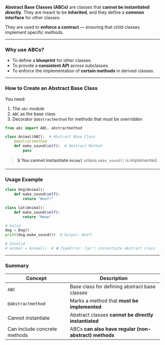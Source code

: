 
**Abstract Base Classes (ABCs)** are classes that **cannot be instantiated directly**. They are meant to be **inherited**, and they define a **common interface** for other classes.

They are used to **enforce a contract** — ensuring that child classes implement specific methods.

---

### Why use ABCs?

* To define a **blueprint** for other classes.
* To provide a **consistent API** across subclasses.
* To enforce the implementation of **certain methods** in derived classes.

---

### How to Create an Abstract Base Class

You need:

1. The `abc` module
2. `ABC` as the base class
3. Decorator `@abstractmethod` for methods that must be overridden

```python
from abc import ABC, abstractmethod

class Animal(ABC):  # Abstract Base Class
    @abstractmethod
    def make_sound(self):  # Abstract Method
        pass
```

> 🔒 **You cannot instantiate `Animal`** unless `make_sound()` is implemented.

---

### Usage Example

```python
class Dog(Animal):
    def make_sound(self):
        return "Woof!"

class Cat(Animal):
    def make_sound(self):
        return "Meow"

# Valid
dog = Dog()
print(dog.make_sound())  # Output: Woof!

# Invalid
# animal = Animal()  # ❌ TypeError: Can't instantiate abstract class
```

---

### Summary

| Concept                      | Description                                           |
| ---------------------------- | ----------------------------------------------------- |
| `ABC`                        | Base class for defining abstract base classes         |
| `@abstractmethod`            | Marks a method that **must be implemented**           |
| Cannot instantiate           | Abstract classes **cannot be directly instantiated**  |
| Can include concrete methods | ABCs **can also have regular (non-abstract) methods** |
